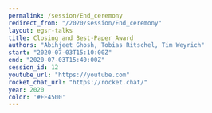 ```yaml
---
permalink: /session/End_ceremony
redirect_from: "/2020/session/End_ceremony"
layout: egsr-talks
title: Closing and Best-Paper Award
authors: "Abihjeet Ghosh, Tobias Ritschel, Tim Weyrich"
start: "2020-07-03T15:10:00Z"
end: "2020-07-03T15:40:00Z"
session_id: 12
youtube_url: "https://youtube.com"
rocket_chat_url: "https://rocket.chat/"
year: 2020
color: '#FF4500'
---
```

